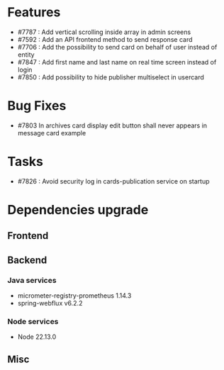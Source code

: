 
# Features

- #7787 : Add vertical scrolling inside array in admin screens
- #7592 : Add an API frontend method to send response card
- #7706 : Add the possibility to send card on behalf of user instead of entity
- #7847 : Add first name and last name on real time screen instead of login
- #7850 : Add possibility to hide publisher multiselect in usercard

# Bug Fixes

- #7803 In archives card display edit button shall never appears in message card example

# Tasks

- #7826 : Avoid security log in cards-publication service on startup

# Dependencies upgrade

## Frontend
  
## Backend 

### Java services 

- micrometer-registry-prometheus 1.14.3
- spring-webflux v6.2.2

### Node services

- Node 22.13.0

## Misc 







